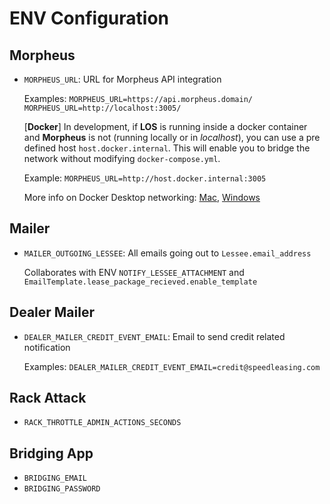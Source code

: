 # ENV Configuration

## Morpheus

* `MORPHEUS_URL`:  URL for Morpheus API integration

  Examples:
  `MORPHEUS_URL=https://api.morpheus.domain/`
  `MORPHEUS_URL=http://localhost:3005/`

  [**Docker**] In development, if **LOS** is running inside a docker container and **Morpheus** is not (running locally or in *localhost*), you can use a pre defined host `host.docker.internal`. This will enable you to bridge the network without modifying `docker-compose.yml`.

  Example: `MORPHEUS_URL=http://host.docker.internal:3005`

  More info on Docker Desktop networking: [Mac](https://docs.docker.com/desktop/mac/networking/), [Windows](https://docs.docker.com/desktop/windows/networking/)

## Mailer

* `MAILER_OUTGOING_LESSEE`: All emails going out to `Lessee.email_address`

  Collaborates with ENV `NOTIFY_LESSEE_ATTACHMENT` and `EmailTemplate.lease_package_recieved.enable_template`

## Dealer Mailer

* `DEALER_MAILER_CREDIT_EVENT_EMAIL`: Email to send credit related notification

  Examples:
  `DEALER_MAILER_CREDIT_EVENT_EMAIL=credit@speedleasing.com`

## Rack Attack

* `RACK_THROTTLE_ADMIN_ACTIONS_SECONDS` <!-- TODO -->

## Bridging App

* `BRIDGING_EMAIL` <!-- TODO -->
* `BRIDGING_PASSWORD` <!-- TODO -->
